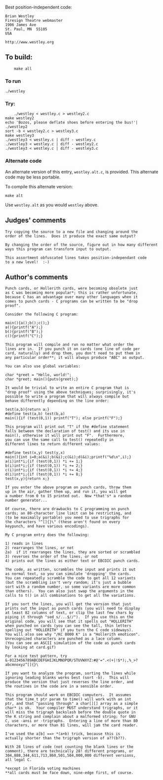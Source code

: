 Best position-independent code:

    Brian Westley
    Firesign Theatre webmaster
    1906 James Ave
    St. Paul, MN  55105
    USA

    http://www.westley.org


## To build:

        make all

### To run

	./westley

### Try:

    	./westley < westley.c > westley2.c
	make westley2
	echo 'Bozos, please deflate shoes before entering the bus!'| ./westley2
	sort -b < westley2.c > westley3.c
	make westley3
	./westley3 < westley.c | diff - westley.c
	./westley3 < westley.c | diff - westley2.c
	./westley3 < westley.c | diff - westley3.c

### Alternate code

An alternate version of this entry, `westley.alt.c`, is provided.  This alternate code may be less portable.

To compile this alternate version:

    make alt

Use `westley.alt` as you would `westley` above.

## Judges' comments

    Try copying the source to a new file and changing around the
    order of the lines.  Does it produce the exact same output?

    By changing the order of the source, figure out in how many different
    ways this program can transform input to output.

    This assortment obfuscated lines takes position-independant code
    to a new level!  :-)

## Author's comments

    Punch cards, or Hollerith cards, were becoming obsolete just
    as C was becoming more popular*; this is rather unfortunate,
    because C has an advantage over many other languages when it
    comes to punch cards - C programs can be written to be "drop
    proof".

    Consider the following C program:

    main(){a();b();c();}
    a(){printf("A");}
    b(){printf("B");}
    c(){printf("C");}

    This program will compile and run no matter what order the
    lines are in.  If you punch it on cards (one line of code per
    card, naturally) and drop them, you don't need to put them in
    any particular order**; it will always produce "ABC" as output.

    You can also use global variables:

    char *greet = "Hello, world!";
    char *greet; main(){puts(greet);}

    It would be trivial to write an entire C program that is
    "drop proof" using the above techniques; surprisingly, it's
    possible to write a program that will always compile but
    behave differently depending on the line order:

    test(a,b){return a;}
    #define test(a,b) test(b,a)
    main(){if (test(0,1)) printf("T"); else printf("F");}

    This program will print out "T" if the #define statement
    falls between the declaration of test() and its use in
    main(), otherwise it will print out "F".  Furthermore,
    you can use the same call to test() repeatedly in
    different lines to return different values:

    #define test(x,y) test(y,x)
    main(){int i=0;a(&i);b(&i);c(&i);d(&i);printf("%d\n",i);}
    a(i)int*i;{if (test(0,1)) *i += 1;}
    b(i)int*i;{if (test(0,1)) *i += 2;}
    c(i)int*i;{if (test(0,1)) *i += 4;}
    d(i)int*i;{if (test(0,1)) *i += 8;}
    test(x,y){return x;}

    If you enter the above program on punch cards, throw them
    up in the air, gather them up, and run it, you will get
    a number from 0 to 15 printed out.  Now *that's* a random
    number generator...

    Of course, there are drawbacks to C programming on punch
    cards; an 80-character line limit can be restricting, and
    (to be maximally portable) you need to use trigraphs for
    the characters "^[]{}\" (these aren't found on every
    keypunch, and have various encodings).

    My C program entry does the following:

    1) reads in lines
    2) rearranges the lines, or not
    2a)  if it rearranges the lines, they are sorted or scrambled
    3) reverses the order of the lines, or not
    4) prints out the lines as either text or EBCDIC punch cards.

    The code, as written, scrambles the input and prints it out
    as normal text, so you can simulate 'dropping' the cards.
    You can repeatedly scramble the code to get all 12 variants
    (but the scrambling isn't very random; it's just a bubble
    sort with a random number, so some variants are more common
    than others).  You can also just swap the arguments in the
    calls to t() in all combinations to get all the variations.

    If you sort the lines, you will get the version that just
    prints out the input as punch cards (you will need to display
    at least 82 columns of text, or clip the last few chars by
    piping it through "sed s/...$//").  If you use this on the
    original code, you will see that it spells out "HOLLERITH"
    when punched on cards (you can see the tall, thin letters
    spelling out "HOLLERITH" if you turn the C code sideways).
    You will also see why "/KC 0000 K" is a "Hollerith emoticon".
    Unrecognized characters are punched as a lace column.
    (You can see an ASCII simulation of the code as punch cards
    by looking at card.gif)

    For a nice test pattern, try
    &-0123456789ABCDEFGHIJKLMNOPQR/STUVWXYZ:#@'=".<(+|!$*);,%_>?abcmnoxyz^[]{}\

    If you want to analyze the program, sorting the lines while
    ignoring leading blanks works best (sort -b).  This will
    produce the version that just reverses the line order, and
    the routines in the code are in a sensible order.

    This program should work on EBCDIC computers.  It assumes
    that the time_t ptr param to time() will work with an int
    ptr, and that "passing through" a char[][] array as a simple
    char* is ok.  Your compiler MUST understand trigraphs, or it
    will miss the trigraph backslash before the double quote in
    the K string and complain about a malformed string; for GNU
    C, use -ansi or -trigraphs.  Entering a line of more than 80
    characters, or more than 81 lines, will jam the card reader.

    I've used the a[b] ==> *(a+b) trick, because this is
    actually shorter than the trigraph version of a??(b??).

    With 28 lines of code (not counting the blank lines or the
    comment), there are technically 28! different programs, or
    304,888,344,611,713,860,501,504,000,000 different versions,
    all legal C.

    *except in Florida voting machines
    **all cards must be face down, nine-edge first, of course.
